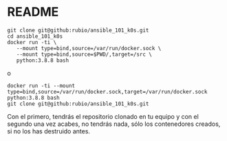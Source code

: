 # README

```
git clone git@github:rubio/ansible_101_k0s.git
cd ansible_101_k0s
docker run -ti \
   --mount type=bind,source=/var/run/docker.sock \
   --mount type=bind,source=$PWD/,target=/src \
   python:3.8.8 bash
```
o 
```
docker run -ti --mount type=bind,source=/var/run/docker.sock,target=/var/run/docker.sock python:3.8.8 bash
git clone git@github:rubio/ansible_101_k0s.git
```


Con el primero, tendrás el repositorio clonado en tu equipo y con el segundo una vez acabes, no tendrás nada, sólo los contenedores creados, si no los has destruido antes.

